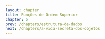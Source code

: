 ```yaml
---
layout: chapter
title: Funções de Ordem Superior
chapter: 5
prev: /chapters/estrutura-de-dados
next: /chapters/a-vida-secreta-dos-objetos
---
```

